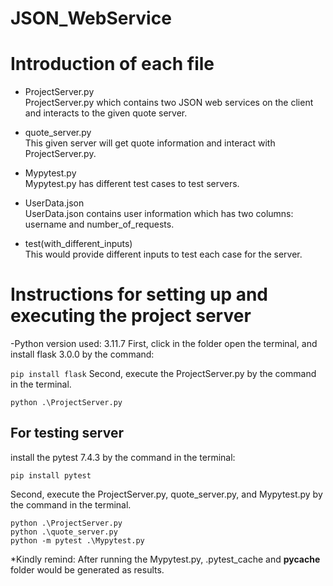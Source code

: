 # JSON_WebService

# Introduction of each file
- ProjectServer.py  
ProjectServer.py which contains two JSON web services on the client and interacts to 
the given quote server.

- quote_server.py  
This given server will get quote information and interact with ProjectServer.py.

- Mypytest.py  
Mypytest.py has different test cases to test servers. 

- UserData.json  
UserData.json contains user information which has two columns: username and number_of_requests.

- test(with_different_inputs)  
This would provide different inputs to test each case for the server.

# Instructions for setting up and executing the project server
-Python version used: 3.11.7 
First, click in the folder open the terminal, and install flask 3.0.0 by the command:

`pip install flask`
Second, execute the ProjectServer.py by the command in the terminal.

`python .\ProjectServer.py`

## For testing server
install the pytest 7.4.3 by the command in the terminal:

`pip install pytest`

Second, execute the ProjectServer.py, quote_server.py, and Mypytest.py by the command in the terminal.
```
python .\ProjectServer.py
python .\quote_server.py 
python -m pytest .\Mypytest.py 
```
*Kindly remind: After running the Mypytest.py, .pytest_cache and __pycache__ folder would be generated as results.


